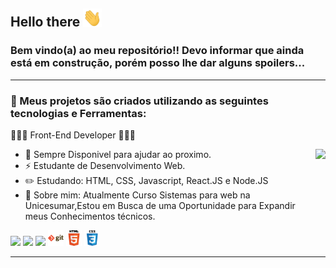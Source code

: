 ## Hello there <img src="https://raw.githubusercontent.com/parth-27/parth-27/master/Hi.gif" width="30px">

### Bem vindo(a) ao meu repositório!! Devo informar que ainda está em construção, porém posso lhe dar alguns spoilers... ###
---
### 🌱 Meus projetos são criados utilizando as seguintes tecnologias e Ferramentas:



👨🏻‍💻 Front-End Developer 👨🏻‍💻  

<img align="right" height="100"  src="https://github.com/rajput2107/rajput2107/blob/master/Assets/Developer.gif"/>

- 🚀 Sempre Disponivel para ajudar ao proximo.   
- ⚡ Estudante de Desenvolvimento Web.    
- ✏️ Estudando: HTML, CSS, Javascript, React.JS e Node.JS     
- 💬 Sobre mim: Atualmente Curso Sistemas para web na Unicesumar,Estou em Busca de uma Oportunidade para Expandir meus Conhecimentos técnicos.
   


<code><a href="https://www.javascript.com/" target="_blank"><img height="25" src="https://www.vectorlogo.zone/logos/javascript/javascript-horizontal.svg"></a></code>
<code><a href="https://reactjs.org/" target="_blank"><img height="25" src="https://www.vectorlogo.zone/logos/reactjs/reactjs-ar21.svg"></a></code>
<code><a href="https://nodejs.org/en/" target="_blank"><img height="25" src="https://www.vectorlogo.zone/logos/nodejs/nodejs-ar21.svg"></a></code>
<code><img height="25" src="https://raw.githubusercontent.com/github/explore/80688e429a7d4ef2fca1e82350fe8e3517d3494d/topics/git/git.png"></code>
<code><img height="25" src="https://raw.githubusercontent.com/github/explore/80688e429a7d4ef2fca1e82350fe8e3517d3494d/topics/html/html.png"></code>
<code><img height="25" src="https://raw.githubusercontent.com/github/explore/80688e429a7d4ef2fca1e82350fe8e3517d3494d/topics/css/css.png"></code>

---



<!--
Here are some ideas to get you started:

- 🔭 I’m currently working on ...
- 🌱 I’m currently learning ...
- 👯 I’m looking to collaborate on ...
- 🤔 I’m looking for help with ...
- 💬 Ask me about ...
- 📫 How to reach me: ...
- 😄 Pronouns: ...
- ⚡ Fun fact: ...



**Irisjunior/Irisjunior** is a ✨ _special_ ✨ repository because its `README.md` (this file) appears on your GitHub profile.
-->
